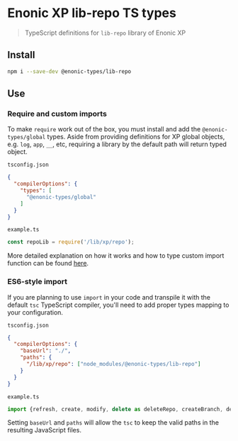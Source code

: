 # Enonic XP lib-repo TS types

> TypeScript definitions for `lib-repo` library of Enonic XP

## Install

```bash
npm i --save-dev @enonic-types/lib-repo
```

## Use

### Require and custom imports

To make `require` work out of the box, you must install and add the `@enonic-types/global` types. Aside from providing definitions for XP
global objects, e.g. `log`, `app`, `__`, etc, requiring a library by the default path will return typed object.

`tsconfig.json`

```json
{
  "compilerOptions": {
    "types": [
      "@enonic-types/global"
    ]
  }
}
```

`example.ts`

```ts
const repoLib = require('/lib/xp/repo');
```

More detailed explanation on how it works and how to type custom import function can be
found [here](https://developer.enonic.com/docs/xp/stable/api).

### ES6-style import

If you are planning to use `import` in your code and transpile it with the default `tsc` TypeScript compiler, you'll need to add proper
types mapping to your configuration.

`tsconfig.json`

```json
{
  "compilerOptions": {
    "baseUrl": "./",
    "paths": {
      "/lib/xp/repo": ["node_modules/@enonic-types/lib-repo"]
    }
  }
}
```

`example.ts`

```ts
import {refresh, create, modify, delete as deleteRepo, createBranch, deleteBranch, modify, getBinary} from '/lib/xp/repo';
```

Setting `baseUrl` and `paths` will allow the `tsc` to keep the valid paths in the resulting JavaScript files.
